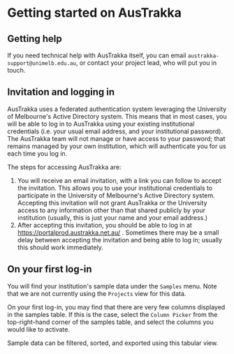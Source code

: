 
# Getting started on AusTrakka

## Getting help

If you need technical help with AusTrakka itself, you can email `austrakka-support@unimelb.edu.au`, or contact your project lead, who will put you in touch.

## Invitation and logging in

AusTrakka uses a federated authentication system leveraging the University of Melbourne's 
Active Directory system. This means that in most cases, you will be able to log in 
to AusTrakka using your existing institutional credentials (i.e. your usual email address, 
and your institutional password). The AusTrakka team will not manage or have access to 
your password; that remains managed by your own institution, which will authenticate 
you for us each time you log in.

The steps for accessing AusTrakka are:

1. You will receive an email invitation, with a link you can follow to accept the 
invitation. This allows you to use your institutional credentials
to participate in the University of Melbourne's Active Directory system. Accepting this 
invitation will not grant AusTrakka or the University access to any information other 
than that shared publicly by your institution (usually, this is just your name and your 
email address.)
2. After accepting this invitation, you should be able to log in at https://portalprod.austrakka.net.au/ . 
Sometimes there may be a small delay between accepting the invitation and being able to log in; 
usually this should work immediately.

## On your first log-in

You will find your institution's sample data under the `Samples` menu. Note that we are not 
currently using the `Projects` view for this data.

On your first log-in, you may find that there are very few columns displayed in the 
samples table. If this is the case, select the `Column Picker` from the top-right-hand 
corner of the samples table, and select the columns you would like to activate.

Sample data can be filtered, sorted, and exported using this tabular view.
